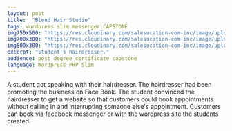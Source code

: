 ```yaml
---
layout: post
title:  "Blend Hair Studio"
tags: wordpress slim messenger CAPSTONE
img750x500: "https://res.cloudinary.com/salesucation-com-inc/image/upload/v1522550024/HairSalon750x300_v5wdrv.png"
img700x300: "https://res.cloudinary.com/salesucation-com-inc/image/upload/v1522550024/HairSalon700x300_r0efp8.png"
img500x300: "https://res.cloudinary.com/salesucation-com-inc/image/upload/v1522550024/HairSalon500x300_l2fiuv.png"
excerpt: "Student's hairdresser."
audience: post degree certificate capstone
language: Wordpress PHP Slim
---
```


A student got speaking with their hairdresser. The hairdresser had been promoting the business on Face Book. The student convinced the hairdresser to get a website so that customers could book appointments without calling in and interrupting someone else's appointment. Customers can book via facebook messenger or with the wordpress site the students created. 

